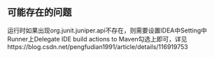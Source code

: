 ## 可能存在的问题

运行时如果出现org.junit.juniper.api不存在，则需要设置IDEA中Setting中Runner上Delegate IDE build actions to Maven勾选上即可，详见https://blog.csdn.net/pengfudian1991/article/details/116919753